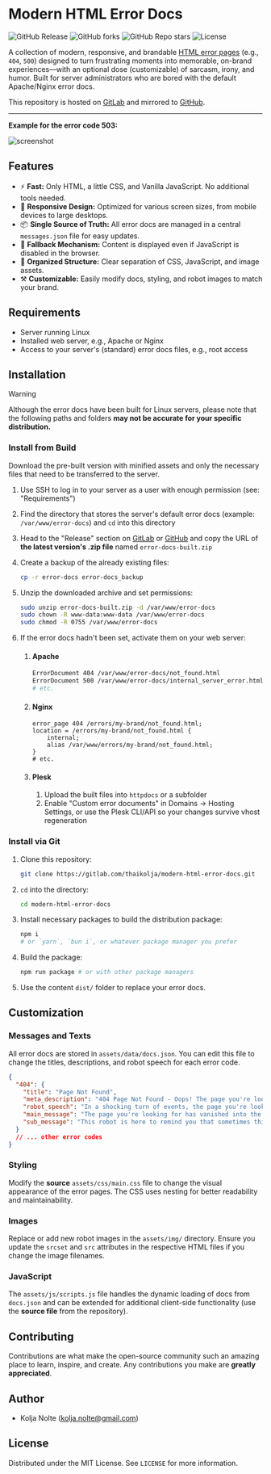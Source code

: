 # Modern HTML Error Docs

![GitHub Release](https://img.shields.io/github/v/release/thaikolja/modern-html-error-docs?include_prereleases&display_name=release&style=flat&color=light-blue&link=https%3A%2F%2Fgithub.com%2Fthaikolja%2Fmodern-html-error-docs) ![GitHub forks](https://img.shields.io/github/forks/thaikolja/modern-html-error-docs?style=flat) ![GitHub Repo stars](https://img.shields.io/github/stars/thaikolja/modern-html-error-docs?style=flat&color=dark-green) ![License](https://img.shields.io/badge/License-MIT-yellow.svg)

A collection of modern, responsive, and brandable [HTML error pages](https://www.presslabs.com/how-to/error-pages/) (e.g., `404`, `500`) designed to turn frustrating moments into memorable, on-brand experiences—with an optional dose (customizable) of sarcasm, irony, and humor. Built for server administrators who are bored with the default Apache/Nginx error docs.

This repository is hosted on [GitLab](https://gitlab.com/thaikolja/modern-html-error-docs) and mirrored to [GitHub](https://github.com/thaikolja/modern-html-error-docs).

---

**Example for the error code 503:**

![screenshot](https://p.ipic.vip/zfu3jm.jpg)

## Features

-   ⚡️ **Fast:** Only HTML, a little CSS, and Vanilla JavaScript. No additional tools needed.
-   📱 **Responsive Design:** Optimized for various screen sizes, from mobile devices to large desktops.
-   📦 **Single Source of Truth:** All error docs are managed in a central `messages.json` file for easy updates.
-   🛟 **Fallback Mechanism:** Content is displayed even if JavaScript is disabled in the browser.
-   🧹 **Organized Structure:** Clear separation of CSS, JavaScript, and image assets.
-   ⚒️ **Customizable:** Easily modify docs, styling, and robot images to match your brand.

## Requirements

-   Server running Linux
-   Installed web server, e.g., Apache or Nginx
-   Access to your server's (standard) error docs files, e.g., root access

## Installation

> [!WARNING]
>
> Although the error docs have been built for Linux servers, please note that the following paths and folders **may not be accurate for your specific distribution.**

### Install from Build

Download the pre-built version with minified assets and only the necessary files that need to be transferred to the server.

1. Use SSH to log in to your server as a user with enough permission (see: "Requirements")

2. Find the directory that stores the server's default error docs (example: `/var/www/error-docs`) and `cd` into this directory

3. Head to the "Release" section on [GitLab](https://gitlab.com/thaikolja/modern-html-error-docs/-/releases) or [GitHub](https://github.com/thaikolja/modern-html-error-docs/releases) and copy the URL of **the latest version's .zip file** named `error-docs-built.zip`

4. Create a backup of the already existing files:

   ```bash
   cp -r error-docs error-docs_backup
   ```

5. Unzip the downloaded archive and set permissions:

   ```bash
   sudo unzip error-docs-built.zip -d /var/www/error-docs
   sudo chown -R www-data:www-data /var/www/error-docs
   sudo chmod -R 0755 /var/www/error-docs
   ```

6. If the error docs hadn't been set, activate them on your web server:

   1. #### Apache

      ```bash
      ErrorDocument 404 /var/www/error-docs/not_found.html
      ErrorDocument 500 /var/www/error-docs/internal_server_error.html
      # etc.
      ```

   2. #### Nginx

      ```nginx
      error_page 404 /errors/my-brand/not_found.html;
      location = /errors/my-brand/not_found.html {
          internal;
          alias /var/www/errors/my-brand/not_found.html;
      }
      # etc.
      ```

   3. #### Plesk

      1. Upload the built files into `httpdocs` or a subfolder
      2. Enable "Custom error documents" in Domains → Hosting Settings, or use the Plesk CLI/API so your changes survive vhost regeneration

### Install via Git

1. Clone this repository:

   ```bash
   git clone https://gitlab.com/thaikolja/modern-html-error-docs.git
   ```

2. `cd` into the directory:

   ```bash
   cd modern-html-error-docs
   ```

3. Install necessary packages to build the distribution package:

   ```bash
   npm i
   # or `yarn`, `bun i`, or whatever package manager you prefer
   ```

4. Build the package:

   ```bash
   npm run package # or with other package managers
   ```

5. Use the content `dist/` folder to replace your error docs.

## Customization

### Messages and Texts

All error docs are stored in `assets/data/docs.json`. You can edit this file to change the titles, descriptions, and robot speech for each error code.

```json
{
  "404": {
    "title": "Page Not Found",
    "meta_description": "404 Page Not Found - Oops! The page you're looking for has vanished into the digital void.",
    "robot_speech": "In a shocking turn of events, the page you're looking for has ceased to be. The internet is a cruel mistress, indeed.",
    "main_message": "The page you're looking for has vanished into the digital void.",
    "sub_message": "This robot is here to remind you that sometimes things just don't work out."
  }
  // ... other error codes
}
```

### Styling

Modify the **source** `assets/css/main.css` file to change the visual appearance of the error pages. The CSS uses nesting for better readability and maintainability.

### Images

Replace or add new robot images in the `assets/img/` directory. Ensure you update the `srcset` and `src` attributes in the respective HTML files if you change the image filenames.

### JavaScript

The `assets/js/scripts.js` file handles the dynamic loading of docs from `docs.json` and can be extended for additional client-side functionality (use the **source file** from the repository).

## Contributing

Contributions are what make the open-source community such an amazing place to learn, inspire, and create. Any contributions you make are **greatly appreciated**.

## Author

* Kolja Nolte (kolja.nolte@gmail.com)

## License

Distributed under the MIT License. See `LICENSE` for more information.
